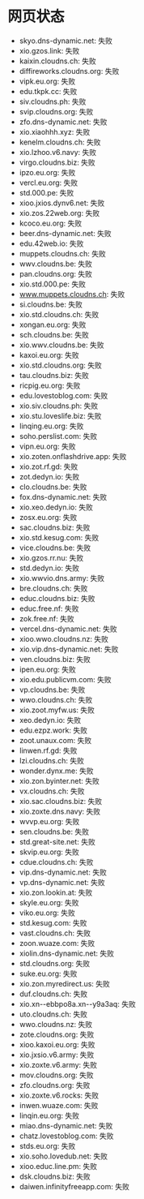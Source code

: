 # 网页状态
- skyo.dns-dynamic.net: 失败
- xio.gzos.link: 失败
- kaixin.cloudns.ch: 失败
- diffireworks.cloudns.org: 失败
- vipk.eu.org: 失败
- edu.tkpk.cc: 失败
- siv.cloudns.ph: 失败
- svip.cloudns.org: 失败
- zfo.dns-dynamic.net: 失败
- xio.xiaohhh.xyz: 失败
- kenelm.cloudns.ch: 失败
- xio.lzhoo.v6.navy: 失败
- virgo.cloudns.biz: 失败
- ipzo.eu.org: 失败
- vercl.eu.org: 失败
- std.000.pe: 失败
- xioo.jxios.dynv6.net: 失败
- xio.zos.22web.org: 失败
- kcoco.eu.org: 失败
- beer.dns-dynamic.net: 失败
- edu.42web.io: 失败
- muppets.cloudns.ch: 失败
- wwv.cloudns.be: 失败
- pan.cloudns.org: 失败
- xio.std.000.pe: 失败
- www.muppets.cloudns.ch: 失败
- si.cloudns.be: 失败
- xio.std.cloudns.ch: 失败
- xongan.eu.org: 失败
- sch.cloudns.be: 失败
- xio.wwv.cloudns.be: 失败
- kaxoi.eu.org: 失败
- xio.std.cloudns.org: 失败
- tau.cloudns.biz: 失败
- ricpig.eu.org: 失败
- edu.lovestoblog.com: 失败
- xio.siv.cloudns.ph: 失败
- xio.stu.loveslife.biz: 失败
- linqing.eu.org: 失败
- soho.perslist.com: 失败
- vipn.eu.org: 失败
- xio.zoten.onflashdrive.app: 失败
- xio.zot.rf.gd: 失败
- zot.dedyn.io: 失败
- clo.cloudns.be: 失败
- fox.dns-dynamic.net: 失败
- xio.xeo.dedyn.io: 失败
- zosx.eu.org: 失败
- sac.cloudns.biz: 失败
- xio.std.kesug.com: 失败
- vice.cloudns.be: 失败
- xio.gzos.rr.nu: 失败
- std.dedyn.io: 失败
- xio.wwvio.dns.army: 失败
- bre.cloudns.ch: 失败
- educ.cloudns.biz: 失败
- educ.free.nf: 失败
- zok.free.nf: 失败
- vercel.dns-dynamic.net: 失败
- xioo.wwo.cloudns.nz: 失败
- xio.vip.dns-dynamic.net: 失败
- ven.cloudns.biz: 失败
- ipen.eu.org: 失败
- xio.edu.publicvm.com: 失败
- vp.cloudns.be: 失败
- wwo.cloudns.ch: 失败
- xio.zoot.myfw.us: 失败
- xeo.dedyn.io: 失败
- edu.ezpz.work: 失败
- zoot.unaux.com: 失败
- linwen.rf.gd: 失败
- lzi.cloudns.ch: 失败
- wonder.dynx.me: 失败
- xio.zon.byinter.net: 失败
- vx.cloudns.ch: 失败
- xio.sac.cloudns.biz: 失败
- xio.zoxte.dns.navy: 失败
- wvvp.eu.org: 失败
- sen.cloudns.be: 失败
- std.great-site.net: 失败
- skvip.eu.org: 失败
- cdue.cloudns.ch: 失败
- vip.dns-dynamic.net: 失败
- vp.dns-dynamic.net: 失败
- xio.zon.lookin.at: 失败
- skyle.eu.org: 失败
- viko.eu.org: 失败
- std.kesug.com: 失败
- vast.cloudns.ch: 失败
- zoon.wuaze.com: 失败
- xiolin.dns-dynamic.net: 失败
- std.cloudns.org: 失败
- suke.eu.org: 失败
- xio.zon.myredirect.us: 失败
- duf.cloudns.ch: 失败
- xio.xn--ebbpo8a.xn--y9a3aq: 失败
- uto.cloudns.ch: 失败
- wwo.cloudns.nz: 失败
- zote.cloudns.org: 失败
- xioo.kaxoi.eu.org: 失败
- xio.jxsio.v6.army: 失败
- xio.zoxte.v6.army: 失败
- mov.cloudns.org: 失败
- zfo.cloudns.org: 失败
- xio.zoxte.v6.rocks: 失败
- inwen.wuaze.com: 失败
- linqin.eu.org: 失败
- miao.dns-dynamic.net: 失败
- chatz.lovestoblog.com: 失败
- stds.eu.org: 失败
- xio.soho.lovedub.net: 失败
- xioo.educ.line.pm: 失败
- dsk.cloudns.biz: 失败
- daiwen.infinityfreeapp.com: 失败
